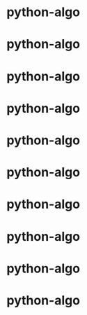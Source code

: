 # python-algo
# python-algo
# python-algo
# python-algo
# python-algo
# python-algo
# python-algo
# python-algo
# python-algo
# python-algo
